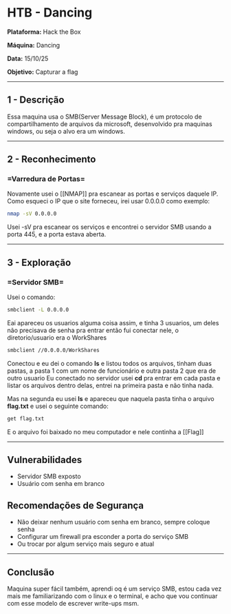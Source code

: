 # HTB - Dancing

**Plataforma:** Hack the Box

**Máquina:** Dancing

**Data:** 15/10/25

**Objetivo:** Capturar a flag

---

## 1 - Descrição

Essa maquina usa o SMB(Server Message Block), é um protocolo de compartilhamento de arquivos da microsoft, desenvolvido pra maquinas windows, ou seja o alvo era um windows.

---

## 2 - Reconhecimento

###  =Varredura de Portas=

Novamente usei o [[NMAP]] pra escanear as portas e serviços daquele IP.
Como esqueci o IP que o site forneceu, irei usar 0.0.0.0 como exemplo:

```bash
nmap -sV 0.0.0.0
```

Usei -sV pra escanear os serviços e encontrei o servidor SMB usando a porta 445, e a porta estava aberta.

---

## 3 - Exploração

### =Servidor SMB=

Usei o comando:

```bash
smbclient -L 0.0.0.0
```

Eai apareceu os usuarios alguma coisa assim, e tinha 3 usuarios, um deles não precisava de senha pra entrar então fui conectar nele, o diretorio/usuario era o WorkShares

```bash
smbclient //0.0.0.0/WorkShares
```

Conectou e eu dei o comando **ls** e listou todos os arquivos, tinham duas pastas, a pasta 1 com um nome de funcionário e outra pasta 2 que era de outro usuario
Eu conectado no servidor usei **cd** pra entrar em cada pasta e listar os arquivos dentro delas, entrei na primeira pasta e não tinha nada.

Mas na segunda eu usei **ls** e apareceu que naquela pasta tinha o arquivo **flag.txt** e usei o seguinte comando:

```bash
get flag.txt
```

E o arquivo foi baixado no meu computador e nele continha a [[Flag]]

---

## Vulnerabilidades

- Servidor SMB exposto
- Usuário com senha em branco

## Recomendações de Segurança

- Não deixar nenhum usuário com senha em branco, sempre coloque senha
- Configurar um firewall pra esconder a porta do serviço SMB
- Ou trocar por algum serviço mais seguro e atual

---

## Conclusão

Maquina super fácil também, aprendi oq é um serviço SMB, estou cada vez mais me familiarizando com o linux e o terminal, e acho que vou continuar com esse modelo de escrever write-ups msm.
